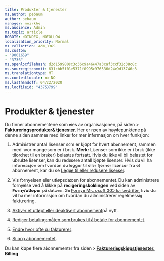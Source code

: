 ```yaml
---
title: Produkter & tjenester
ms.author: pebaum
author: pebaum
manager: mnirkhe
ms.audience: Admin
ms.topic: article
ROBOTS: NOINDEX, NOFOLLOW
localization_priority: Normal
ms.collection: Adm_O365
ms.custom:
- "9001669"
- "3736"
ms.openlocfilehash: d2d1599809c3c36c9a46e47a3caf3ccf32c38c8c
ms.sourcegitcommit: 631cbb5f03e5371f0995e976536d24e9d13746c3
ms.translationtype: MT
ms.contentlocale: nb-NO
ms.lasthandoff: 04/22/2020
ms.locfileid: "43758799"
---
```

# <a name="products--services"></a>Produkter & tjenester

Du finner abonnementene som eies av organisasjonen, på siden >  **Faktureringsprodukter**[**& tjenester.**](https://go.microsoft.com/fwlink/p/?linkid=842054) Her er noen av høydepunktene på denne siden sammen med linker for mer informasjon om hver funksjon:

1. Administrer antall lisenser som er kjøpt for hvert abonnement, sammen med hvor mange som er i bruk.  **Merk:** Lisenser som ikke er i bruk (ikke tilordnet til en bruker) belastes fortsatt.  Hvis du ikke vil bli belastet for ubrukte lisenser, kan du redusere antall kjøpte lisenser. Hvis du vil ha informasjon om hvordan du legger til eller fjerner lisenser fra et abonnement, kan du se [Legge til eller redusere lisenser](https://docs.microsoft.com/alchemyinsights/how-to-add-or-reduce-licenses).

2. Vis fornyelsen eller utløpsdatoen for abonnementet.  Du kan administrere fornyelse ved å klikke på **redigeringskoblingen** ved siden av **Forny/utløper** på datoen.  Se [Fornye Microsoft 365 for bedrifter](https://go.microsoft.com/fwlink/?linkid=2119216) hvis du vil ha mer informasjon om hvordan du administrerer regelmessig fakturering.

3. [Aktiver et utløpt eller deaktivert abonnement](https://go.microsoft.com/fwlink/?linkid=2117519)på nytt .

4. [Rediger betalingsmåten som brukes til å betale for abonnementet](https://go.microsoft.com/fwlink/?linkid=2117167).

5. [Endre hvor ofte du faktureres](https://go.microsoft.com/fwlink/?linkid=2119112).

6. [Si opp abonnementet](https://go.microsoft.com/fwlink/?linkid=2119113).

Du kan kjøpe flere abonnementer fra siden > [**Faktureringskjøpstjenester.**](https://go.microsoft.com/fwlink/p/?linkid=868433) **Billing**
